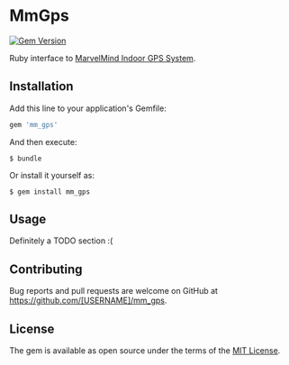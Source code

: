 # MmGps
[![Gem Version](https://badge.fury.io/rb/mm_gps.svg)](https://badge.fury.io/rb/mm_gps)

Ruby interface to [MarvelMind Indoor GPS System](http://www.marvelmind.com).

## Installation

Add this line to your application's Gemfile:

```ruby
gem 'mm_gps'
```

And then execute:

    $ bundle

Or install it yourself as:

    $ gem install mm_gps

## Usage

Definitely a TODO section :(

## Contributing

Bug reports and pull requests are welcome on GitHub at https://github.com/[USERNAME]/mm_gps.


## License

The gem is available as open source under the terms of the [MIT License](http://opensource.org/licenses/MIT).

